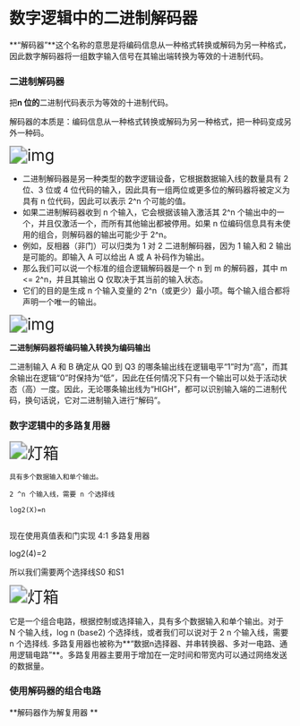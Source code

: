 # 数字逻辑中的二进制解码器

**“解码器”**这个名称的意思是将编码信息从一种格式转换或解码为另一种格式，因此数字解码器将一组数字输入信号在其输出端转换为等效的十进制代码。

### 二进制解码器 

把**n 位的**二进制代码表示为等效的十进制代码。

解码器的本质是：编码信息从一种格式转换或解码为另一种格式，把一种码变成另外一种码。

<img src="https://media.geeksforgeeks.org/wp-content/uploads/decoder-1.jpg" alt="img" style="zoom:200%;" />

- 二进制解码器是另一种类型的数字逻辑设备，它根据数据输入线的数量具有 2 位、3 位或 4 位代码的输入，因此具有一组两位或更多位的解码器将被定义为具有 n 位代码，因此可以表示 2^n 个可能的值。
- 如果二进制解码器收到 n 个输入，它会根据该输入激活其 2^n 个输出中的一个，并且仅激活一个，而所有其他输出都被停用。如果 n 位编码信息具有未使用的组合，则解码器的输出可能少于 2^n。
- 例如，反相器（非门）可以归类为 1 对 2 二进制解码器，因为 1 输入和 2 输出是可能的。即输入 A 可以给出 A 或 A 补码作为输出。
- 那么我们可以说一个标准的组合逻辑解码器是一个 n 到 m 的解码器，其中 m <= 2^n，并且其输出 Q 仅取决于其当前的输入状态。
- 它们的目的是生成 n 个输入变量的 2^n（或更少）最小项。每个输入组合都将声明一个唯一的输出。

<img src="https://media.geeksforgeeks.org/wp-content/uploads/decoder-2x4.jpg" alt="img" style="zoom:200%;" />

**二进制解码器将编码输入转换为编码输出**

二进制输入 A 和 B 确定从 Q0 到 Q3 的哪条输出线在逻辑电平“1”时为“高”，而其余输出在逻辑“0”时保持为“低”，因此在任何情况下只有一个输出可以处于活动状态（高）一度。因此，无论哪条输出线为“HIGH”，都可以识别输入端的二进制代码，换句话说，它对二进制输入进行“解码”。



### 数字逻辑中的多路复用器

<img src="https://media.geeksforgeeks.org/wp-content/uploads/1-78.png" alt="灯箱" style="zoom:200%;" />

```
具有多个数据输入和单个输出。

2 ^n 个输入线，需要 n 个选择线

log2(X)=n


```

现在使用真值表和门实现 4:1 多路复用器

log2(4)=2

所以我们需要两个选择线S0 和S1

<img src="https://media.geeksforgeeks.org/wp-content/uploads/2-42.jpg" alt="灯箱" style="zoom:200%;" />



它是一个组合电路，根据控制或选择输入，具有多个数据输入和单个输出。对于 N 个输入线，log n (base2) 个选择线，或者我们可以说对于 2 n 个输入线，需要 n 个选择线. 多路复用器也被称为**“数据n选择器、并串转换器、多对一电路、通用逻辑电路”**。多路复用器主要用于增加在一定时间和带宽内可以通过网络发送的数据量。 

### 使用解码器的组合电路

**解码器作为解复用器 **









